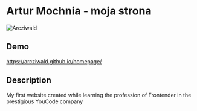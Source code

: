 # Artur Mochnia - moja strona

![Arcziwald](https://i.postimg.cc/zvTmVh9x/Artur-Mochnia.jpg)

## Demo

https://arcziwald.github.io/homepage/

## Description
My first website created while learning the profession of Frontender in the prestigious YouCode company
